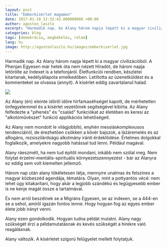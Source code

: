 ```yaml
---
layout: post
title: "Emberkísérlet magamon"
date: 2017-01-18 12:32:42.000000000 +00:00
author: agoston_laszlo
excerpt: "Harmadik nap. Az Alany három napja lépett ki a magyar civilizációból. A Phenjan Egyesen már hetek óta nem nézett Híradót, de most letörölte az Index-hírolvasót is. Életfunkciói rendben, készletei kitartanak, kedélyállapota emelkedőben."
categories: blog
tags: [demokrácia, megbékélés, rólam]
lang: hu
image: http://agostonlaszlo.hu/images/emberkiserlet.jpg
---
```

Harmadik nap. Az Alany három napja lépett ki a magyar civilizációból. A Phenjan Egyesen már hetek óta nem nézett Híradót, de három napja letörölte az Indexet is a telefonjáról. Életfunkciói rendben, készletei kitartanak, kedélyállapota emelkedőben.
Letiltotta az üzenetküldést és a kommenteket se olvassa (annyit). A kísérlet eddig zavartalanul halad.

![](http://agostonlaszlo.hu/images/emberkiserlet.jpg)

Az Alany (én) eleinte időről időre hírfarkaséhséget kapott, de mérhetetlen önfegyelemmel és a kísérlet vezetőinek segítségével kibírta. Az Alany felfedezte a "pihenés" és "család" funkciókat az életében és keresi az "alkotóművészet" funkció applikációs lehetőségeit.

Az Alany nem mondott le világjobbító, enyhén messiáskomplexusos tendenciáiról, de érezhetően csökken a kövér bajszok, a lázáremelés és az aRogáns, rezsiszilárdságú alkotmány iránti érdeklődése. Értelmes dolgokkal foglalkozik, amelyekre nagyobb hatással tud lenni. Például magával.

Alany ráeszmélt, ha nem tud építőt mondani, inkább nem szólal meg. Nem folytat érzelmi-mentális-spirituális környezetszennyezést - bár az Alanyra ez eddig sem volt kiemelten jellemző.

Három nap után alany tökéletesen látja, mennyire unalmas és felszínes a magyar közbeszéd agendája, tématára. Olyan, mint a pottyantós vécé: nem lehet úgy kitakarítani, hogy akár a legjobb szándékú és legügyesebb ember is ne kenje magát össze a tartalmával.

És nem arról beszélnek se a Migráns Egyesen, se az indexen, se a 444-en se a sehol, amiről igazán fontos lenne. Hogy hogyan fog az egyes ember élete jobb irányt venni.

Alany ezen gondolkodik. Hogyan tudna példát mutatni. Alany nagy szükségét érzi a példamutatásnak és kevés szükségét a hírekre való reagálásnak.

Alany változik. A kísérletet szigorú felügyelet mellett folytatjuk.
